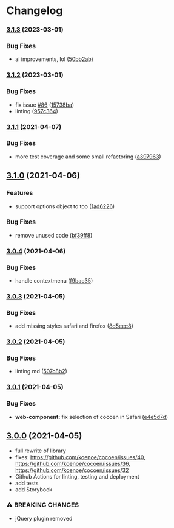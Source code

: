 # Changelog

### [3.1.3](https://www.github.com/koenoe/cocoen/compare/v3.1.2...v3.1.3) (2023-03-01)


### Bug Fixes

* ai improvements, lol ([50bb2ab](https://www.github.com/koenoe/cocoen/commit/50bb2abe4d696e96b112c9baa8960fd204471262))

### [3.1.2](https://www.github.com/koenoe/cocoen/compare/v3.1.1...v3.1.2) (2023-03-01)

### Bug Fixes

- fix issue [#86](https://www.github.com/koenoe/cocoen/issues/86) ([15738ba](https://www.github.com/koenoe/cocoen/commit/15738ba6e1b4c2ac13c08a8164139c70703ed8bb))
- linting ([957c364](https://www.github.com/koenoe/cocoen/commit/957c36454a8e1847b4922b32b9b01a7aed54910b))

### [3.1.1](https://www.github.com/koenoe/cocoen/compare/v3.1.0...v3.1.1) (2021-04-07)

### Bug Fixes

- more test coverage and some small refactoring ([a397963](https://www.github.com/koenoe/cocoen/commit/a39796359522a31543edbce4d974efb3d338b84c))

## [3.1.0](https://www.github.com/koenoe/cocoen/compare/v3.0.4...v3.1.0) (2021-04-06)

### Features

- support options object to too ([1ad6226](https://www.github.com/koenoe/cocoen/commit/1ad6226ef04cf7af3c8f71d3a5c7f1b898c6d403))

### Bug Fixes

- remove unused code ([bf39ff8](https://www.github.com/koenoe/cocoen/commit/bf39ff8033ea65b8a5482e82f45e8d31d1c591c5))

### [3.0.4](https://www.github.com/koenoe/cocoen/compare/v3.0.3...v3.0.4) (2021-04-06)

### Bug Fixes

- handle contextmenu ([f9bac35](https://www.github.com/koenoe/cocoen/commit/f9bac35577743aa01ed9709e2c679a1e187f46aa))

### [3.0.3](https://www.github.com/koenoe/cocoen/compare/v3.0.2...v3.0.3) (2021-04-05)

### Bug Fixes

- add missing styles safari and firefox ([8d5eec8](https://www.github.com/koenoe/cocoen/commit/8d5eec83ba968f73b636b87c4ab814451cb30b53))

### [3.0.2](https://www.github.com/koenoe/cocoen/compare/v3.0.1...v3.0.2) (2021-04-05)

### Bug Fixes

- linting md ([507c8b2](https://www.github.com/koenoe/cocoen/commit/507c8b2b57baecb121a9df31a696eebc553f4689))

### [3.0.1](https://www.github.com/koenoe/cocoen/compare/v3.0.0...v3.0.1) (2021-04-05)

### Bug Fixes

- **web-component:** fix selection of cocoen in Safari ([e4e5d7d](https://www.github.com/koenoe/cocoen/commit/e4e5d7d26c3e3ec612e7ec823f3564f78ca7c694))

## [3.0.0](https://www.github.com/koenoe/cocoen/compare/v2.0.5...v3.0.0) (2021-04-05)

- full rewrite of library
- fixes: <https://github.com/koenoe/cocoen/issues/40>, <https://github.com/koenoe/cocoen/issues/36>, <https://github.com/koenoe/cocoen/issues/32>
- Github Actions for linting, testing and deployment
- add tests
- add Storybook

### ⚠ BREAKING CHANGES

- jQuery plugin removed
